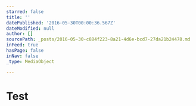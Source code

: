 ```yaml
---
starred: false
title: ''
datePublished: '2016-05-30T00:00:36.567Z'
dateModified: null
author: []
sourcePath: _posts/2016-05-30-c884f223-8a21-4d6e-bcd7-27da21b24478.md
inFeed: true
hasPage: false
inNav: false
_type: MediaObject

---
```

# Test